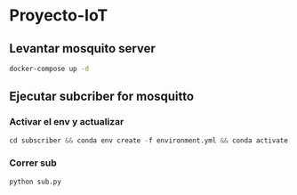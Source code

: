 # Proyecto-IoT

## Levantar mosquito server
```bash
docker-compose up -d
```
## Ejecutar subcriber for mosquitto

### Activar el env y actualizar
```python
cd subscriber && conda env create -f environment.yml && conda activate sub_mosquit && make pip-tools 
```

### Correr sub

```python
python sub.py
```